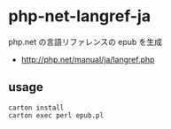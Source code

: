 # php-net-langref-ja
php.net の言語リファレンスの epub を生成

* http://php.net/manual/ja/langref.php

## usage
```
carton install
carton exec perl epub.pl
```
